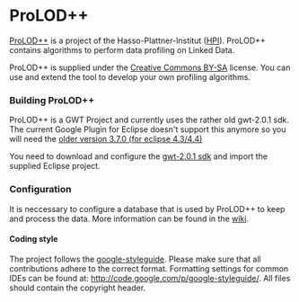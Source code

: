 # ProLOD++

[ProLOD++](https://hpi.de/naumann/projects/data-profiling-and-analytics/prolod.html) is a  project of the Hasso-Plattner-Institut ([HPI](http://www.hpi.de)). ProLOD++ contains algorithms to perform data profiling on Linked Data.

ProLOD++ is supplied under the [Creative Commons BY-SA](https://creativecommons.org/licenses/by-sa/3.0/) license. You can use and extend the tool to develop your own profiling algorithms. 

### Building ProLOD++ 
ProLOD++ is a GWT Project and currently uses the rather old gwt-2.0.1 sdk. The current Google Plugin for Eclipse doesn't support this anymore so you will need the [older version 3.7.0 (for eclipse 4.3/4.4)](https://commondatastorage.googleapis.com/eclipse_toolreleases/products/gpe/release/3.7.0/4.3/com.google.gdt.eclipse.suite.4.3.update.site_3.7.0.zip)

You need to download and configure the [gwt-2.0.1 sdk](http://www.gwtproject.org/versions.html) and import the supplied Eclipse project.

### Configuration
It is neccessary to configure a database that is used by ProLOD++ to keep and process the data. More information can be found in the [wiki](https://github.com/HPI-Information-Systems/ProLOD/wiki/Configuration).

#### Coding style
The project follows the [google-styleguide](https://google-styleguide.googlecode.com/svn/trunk/javaguide.html). Please make sure that all contributions adhere to the correct format. Formatting settings for common IDEs can be found at: http://code.google.com/p/google-styleguide/. All files should contain the copyright header.

